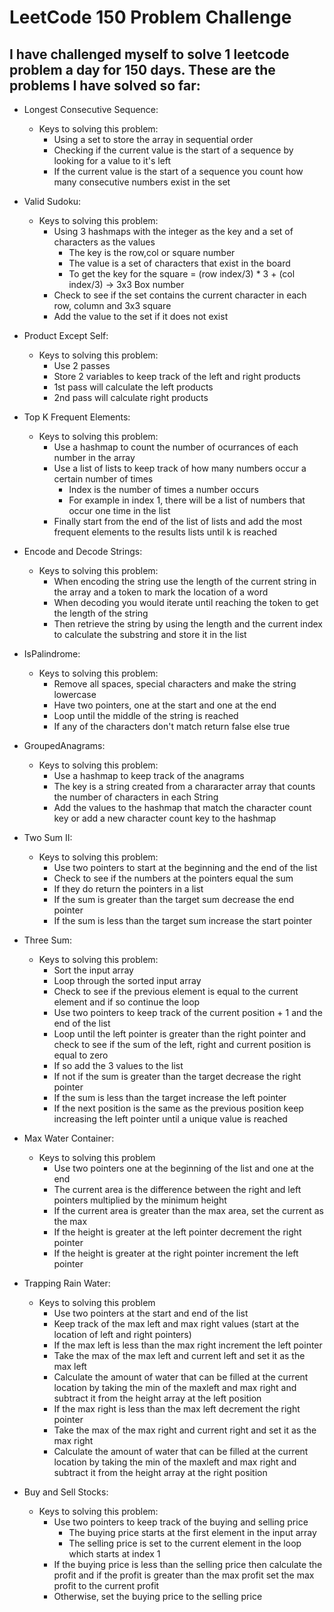 # LeetCode 150 Problem Challenge

## I have challenged myself to solve 1 leetcode problem a day for 150 days. These are the problems I have solved so far:
 * Longest Consecutive Sequence:
   * Keys to solving this problem:
     - Using a set to store the array in sequential order
     - Checking if the current value is the start of a sequence by looking for a value to it's left
     - If the current value is the start of a sequence you count how many consecutive numbers exist in the set
    
 * Valid Sudoku:
   * Keys to solving this problem:
     - Using 3 hashmaps with the integer as the key and a set of characters as the values
       - The key is the row,col or square number
       - The value is a set of characters that exist in the board
       - To get the key for the square = (row index/3) * 3 + (col index/3) -> 3x3 Box number
     - Check to see if the set contains the current character in each row, column and 3x3 square
     - Add the value to the set if it does not exist
    
  * Product Except Self:
    * Keys to solving this problem:
      -  Use 2 passes
      -  Store 2 variables to keep track of the left and right products
      -  1st pass will calculate the left products
      -  2nd pass will calculate right products
     
  * Top K Frequent Elements:
    * Keys to solving this problem:
      - Use a hashmap to count the number of ocurrances of each number in the array
      - Use a list of lists to keep track of how many numbers occur a certain number of times
        - Index is the number of times a number occurs
        - For example in index 1, there will be a list of numbers that occur one time in the list
      -  Finally start from the end of the list of lists and add the most frequent elements to the results lists until k is reached      
     
  * Encode and Decode Strings:
    * Keys to solving this problem:
      - When encoding the string use the length of the current string in the array and a token to mark the location of a word
      - When decoding you would iterate until reaching the token to get the length of the string
      - Then retrieve the string by using the length and the current index to calculate the substring and store it in the list
     
  * IsPalindrome:
    * Keys to solving this problem:
      - Remove all spaces, special characters and make the string lowercase
      - Have two pointers, one at the start and one at the end
      - Loop until the middle of the string is reached
      - If any of the characters don't match return false else true

  * GroupedAnagrams:
    * Keys to solving this problem:
      - Use a hashmap to keep track of the anagrams
      - The key is a string created from a chararacter array that counts the number of characters in each String
      - Add the values to the hashmap that match the character count key or add a new character count key to the hashmap

  * Two Sum II:
    * Keys to solving this problem:
      - Use two pointers to start at the beginning and the end of the list
      - Check to see if the numbers at the pointers equal the sum
      - If they do return the pointers in a list
      - If the sum is greater than the target sum decrease the end pointer
      - If the sum is less than the target sum increase the start pointer

  * Three Sum:
    * Keys to solving this problem:
      - Sort the input array
      - Loop through the sorted input array
      - Check to see if the previous element is equal to the current element and if so continue the loop
      - Use two pointers to keep track of the current position + 1 and the end of the list
      - Loop until the left pointer is greater than the right pointer and check to see if the sum of the left, right and current position is equal to zero
      - If so add the 3 values to the list
      - If not if the sum is greater than the target decrease the right pointer
      - If the sum is less than the target increase the left pointer
      - If the next position is the same as the previous position keep increasing the left pointer until a unique value is reached
     
  * Max Water Container:
    * Keys to solving this problem
      - Use two pointers one at the beginning of the list and one at the end
      - The current area is the difference between the right and left pointers multiplied by the minimum height
      - If the current area is greater than the max area, set the current as the max
      - If the height is greater at the left pointer decrement the right pointer
      - If the height is greater at the right pointer increment the left pointer
     
  * Trapping Rain Water:
    * Keys to solving this problem
      - Use two pointers at the start and end of the list
      - Keep track of the max left and max right values (start at the location of left and right pointers)
      - If the max left is less than the max right increment the left pointer
      - Take the max of the max left and current left and set it as the max left
      - Calculate the amount of water that can be filled at the current location by taking the min of the maxleft and max right and subtract it from the height array at the left position
      - If the max right is less than the max left decrement the right pointer
      - Take the max of the max right and current right and set it as the max right
      - Calculate the amount of water that can be filled at the current location by taking the min of the maxleft and max right and subtract it from the height array at the right position

  * Buy and Sell Stocks:
    * Keys to solving this problem:
      - Use two pointers to keep track of the buying and selling price
        - The buying price starts at the first element in the input array
        - The selling price is set to the current element in the loop which starts at index 1
      - If the buying price is less than the selling price then calculate the profit and if the profit is greater than the max profit set the max profit to the current profit
      - Otherwise, set the buying price to the selling price
          
       
